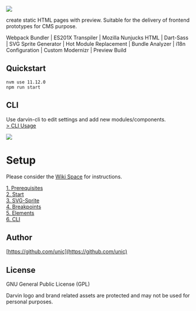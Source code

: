 ![](http://tobiasfrei.ch/github/darvin-boilerplate/darvin-MIT_(c)TobiasFrei.svg)

create static HTML pages with preview. Suitable for the delivery of frontend prototypes for CMS purpose.

Webpack Bundler | ES201X Transpiler | Mozilla Nunjucks HTML | Dart-Sass | SVG Sprite Generator | Hot Module Replacement | Bundle Analyzer | i18n Configuration | Custom Modernizr | Preview Build


## Quickstart
```
nvm use 11.12.0
npm run start
```

## CLI

Use darvin-cli to edit settings and add new modules/components.<br>
[> CLI Usage](https://github.com/tobiasfrei/darvin-boilerplate/wiki/6.-CLI)<br>

![](http://tobiasfrei.ch/github/darvin-boilerplate/darvin-cli.gif)


# Setup
Please consider the [Wiki Space](https://github.com/tobiasfrei/darvin-boilerplate/wiki) for instructions.

[1. Prerequisites](https://github.com/tobiasfrei/darvin-boilerplate/wiki/1.-Prerequisites)<br>
[2. Start](https://github.com/tobiasfrei/darvin-boilerplate/wiki/2.-Start)<br>
[3. SVG-Sprite](https://github.com/tobiasfrei/darvin-boilerplate/wiki/3.-SVG-Sprite)<br>
[4. Breakpoints](https://github.com/tobiasfrei/darvin-boilerplate/wiki/4.-Breakpoints)<br>
[5. Elements](https://github.com/tobiasfrei/darvin-boilerplate/wiki/5.-Elements)<br>
[6. CLI](https://github.com/tobiasfrei/darvin-boilerplate/wiki/6.-CLI)<br>


## Author
[https://github.com/unic](https://github.com/unic)


## License
GNU General Public License (GPL)

Darvin logo and brand related assets are protected and may not be used for personal purposes.
